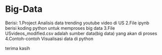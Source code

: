 # Big-Data
Berisi:
1.Project Analisis data trending youtube video di US
2.File ipynb berisi koding python untuk memproses big data
3.File USvideos_modified.csv adalah sumber data(big data) yang akan di proses
4.Contoh-contoh Visualisasi data di python

terima kasih
